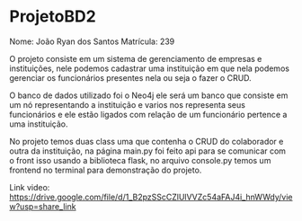 # ProjetoBD2

Nome: João Ryan dos Santos     Matrícula: 239

   O projeto consiste em  um sistema de gerenciamento de empresas e instituições, nele podemos cadastrar uma instituição em que nela podemos gerenciar os funcionários presentes nela ou seja o fazer o CRUD.
   
   O banco de dados utilizado foi o Neo4j ele será um banco que consiste em um nó representando a instituição e varios nos representa seus funcionários e ele estão ligados com relação de um funcionário pertence a uma instituição.
   
   No projeto temos duas class uma que contenha o CRUD do colaborador e outra da instituição, na página main.py foi feito api para se comunicar com o front isso usando a biblioteca flask, no arquivo console.py temos um frontend no terminal para demonstração do projeto.

Link video: https://drive.google.com/file/d/1_B2pzSScCZlUlVVZc54aFAJ4i_hnWWdy/view?usp=share_link
